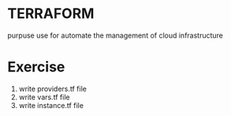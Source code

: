 # TERRAFORM 
  purpuse use for automate the management of cloud infrastructure

# Exercise 
1. write providers.tf file
2. write vars.tf file
3. write instance.tf file
